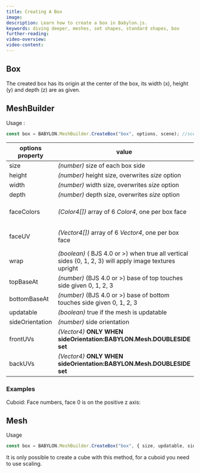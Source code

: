 ```yaml
---
title: Creating A Box
image:
description: Learn how to create a box in Babylon.js.
keywords: diving deeper, meshes, set shapes, standard shapes, box
further-reading:
video-overview:
video-content:
---
```


## Box

The created box has its origin at the center of the box, its width (x), height (y) and depth (z) are as given.

## MeshBuilder

Usage :

```javascript
const box = BABYLON.MeshBuilder.CreateBox("box", options, scene); //scene is optional and defaults to the current scene
```

| options property | value                                                                                                   | default value                    |
| ---------------- | ------------------------------------------------------------------------------------------------------- | -------------------------------- |
| size             | _(number)_ size of each box side                                                                        | 1                                |
| height           | _(number)_ height size, overwrites _size_ option                                                        | size                             |
| width            | _(number)_ width size, overwrites _size_ option                                                         | size                             |
| depth            | _(number)_ depth size, overwrites _size_ option                                                         | size                             |
| faceColors       | _(Color4[])_ array of 6 _Color4_, one per box face                                                      | Color4(1, 1, 1, 1) for each side |
| faceUV           | _(Vector4[])_ array of 6 _Vector4_, one per box face                                                    | UVs(0, 0, 1, 1) for each side    |
| wrap             | _(boolean)_ ( BJS 4.0 or >) when true all vertical sides (0, 1, 2, 3) will apply image textures upright | false                            |
| topBaseAt        | _(number)_ (BJS 4.0 or >) base of top touches side given 0, 1, 2, 3                                     | 1                                |
| bottomBaseAt     | _(number)_ (BJS 4.0 or >) base of bottom touches side given 0, 1, 2, 3                                  | 0                                |
| updatable        | _(boolean)_ true if the mesh is updatable                                                               | false                            |
| sideOrientation  | _(number)_ side orientation                                                                             | DEFAULTSIDE                      |
| frontUVs         | _(Vector4)_ **ONLY WHEN sideOrientation:BABYLON.Mesh.DOUBLESIDE set**                                   | Vector4(0,0, 1,1)                |
| backUVs          | _(Vector4)_ **ONLY WHEN sideOrientation:BABYLON.Mesh.DOUBLESIDE set**                                   | Vector4(0,0, 1,1)                |

### Examples

Cuboid: <Playground id="#6XIT28#4" title="Create a Cuboid" description="Simple example of creating a cuboid." image="/img/playgroundsAndNMEs/divingDeeperMeshSetShapes1.jpg"/>
Face numbers, face 0 is on the positive z axis: <Playground id="#6XIT28#5" title="Create a Box With Face Numbers" description="Simple example of creating a box with face numbers." image="/img/playgroundsAndNMEs/divingDeeperMeshSetShapes2.jpg"/>

## Mesh

Usage

```javascript
const box = BABYLON.MeshBuilder.CreateBox("box", { size, updatable, sideOrientation}, scene);
```

It is only possible to create a cube with this method, for a cuboid you need to use scaling.
